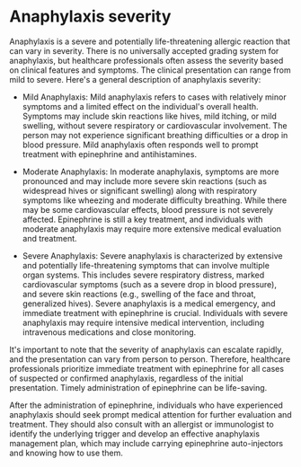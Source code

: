 # Anaphylaxis severity

Anaphylaxis is a severe and potentially life-threatening allergic reaction that can vary in severity. There is no universally accepted grading system for anaphylaxis, but healthcare professionals often assess the severity based on clinical features and symptoms. The clinical presentation can range from mild to severe. Here's a general description of anaphylaxis severity:

* Mild Anaphylaxis: Mild anaphylaxis refers to cases with relatively minor symptoms and a limited effect on the individual's overall health. Symptoms may include skin reactions like hives, mild itching, or mild swelling, without severe respiratory or cardiovascular involvement. The person may not experience significant breathing difficulties or a drop in blood pressure. Mild anaphylaxis often responds well to prompt treatment with epinephrine and antihistamines.

* Moderate Anaphylaxis: In moderate anaphylaxis, symptoms are more pronounced and may include more severe skin reactions (such as widespread hives or significant swelling) along with respiratory symptoms like wheezing and moderate difficulty breathing. While there may be some cardiovascular effects, blood pressure is not severely affected. Epinephrine is still a key treatment, and individuals with moderate anaphylaxis may require more extensive medical evaluation and treatment.

* Severe Anaphylaxis: Severe anaphylaxis is characterized by extensive and potentially life-threatening symptoms that can involve multiple organ systems. This includes severe respiratory distress, marked cardiovascular symptoms (such as a severe drop in blood pressure), and severe skin reactions (e.g., swelling of the face and throat, generalized hives). Severe anaphylaxis is a medical emergency, and immediate treatment with epinephrine is crucial. Individuals with severe anaphylaxis may require intensive medical intervention, including intravenous medications and close monitoring.

It's important to note that the severity of anaphylaxis can escalate rapidly, and the presentation can vary from person to person. Therefore, healthcare professionals prioritize immediate treatment with epinephrine for all cases of suspected or confirmed anaphylaxis, regardless of the initial presentation. Timely administration of epinephrine can be life-saving.

After the administration of epinephrine, individuals who have experienced anaphylaxis should seek prompt medical attention for further evaluation and treatment. They should also consult with an allergist or immunologist to identify the underlying trigger and develop an effective anaphylaxis management plan, which may include carrying epinephrine auto-injectors and knowing how to use them.